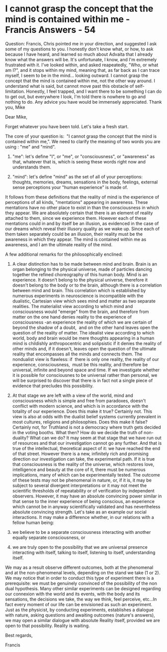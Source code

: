 # I cannot grasp the concept that the mind is contained within me - Francis Answers - 54

Question: Francis, Chris pointed me in your direction, and suggested I ask some of my questions to you. I honestly don't know what, or how, to ask because I have heard, and learned so much about Advaita that I already know what the answers will be. It's unfortunate, I know, and I'm extremely frustrated with it. I've looked within, and asked reapeatedly, &quot;Who, or what am I?&quot;, and it stops within my mind, meaning that, as far back as I can trace myself, I seem to be in the mind... looking outward. I cannot grasp the concept that the mind is contained within me, not the other way around. I understand what is said, but cannot move past this obstacle of self-limitation. Honestly, I feel trapped, and I want there to be something I can do to get out, but everywhere I look, I'm told there is nowhere to go and nothing to do. Any advice you have would be immensely appreciated. Thank you, Mike

Dear Mike,

Forget whatever you have been told. Let's take a fresh start.&nbsp;

The core of your question is:&nbsp; &quot;I cannot grasp the concept that the mind is contained within me,&quot;. We need to clarify the meaning of two words you are using : &quot;me&quot; and &quot;mind&quot;.

1. &quot;me&quot;: let's define &quot;I&quot;, or &quot;me&quot;, or &quot;consciousness&quot;, or &quot;awareness&quot; as that, whatever that is, which is seeing these words right now and understands them.

2. &quot;mind&quot;: let's define &quot;mind&quot; as the set of all of your perceptions: thoughts, memories, dreams, sensations in the body, feelings, external sense perceptions your &quot;human experience&quot; is made of.

It follows from these definitions that the reality of mind is the experience of perceptions of all kinds, &quot;mentations&quot; appearing in awareness. These mentations have no other place to exist in than the consciousness in which they appear. We are absolutely certain that there is an element of reality attached to them, since we experience them. However each of these mentations could in and by itself be an illusion, as evidenced in the case of our dreams which reveal their illusory quality as we wake up. Since each of them taken separately could be an illusion, their reality must be the awareness in which they appear. The mind is contained within me as awareness, and I am the ultimate reality of the mind.&nbsp;

A few additional remarks for the philosophically enclined:&nbsp;

1. A clear distinction has to be made between mind and brain. Brain is an organ belonging to the physical universe, made of particles dancing together the refined choreography of this human body. Mind is an experience. It doesn't belong to the physical universe, therefore it doesn't belong to the body or to the brain, although there is a correlation between mind and brain. This correlation which is established by numerous experiments in neuroscience is incompatible with the dualistic, Cartesian view which sees mind and matter as two separate realities. The materialist view according to which mind and consciousness would &quot;emerge&quot; from the brain, and therefore from matter on the one hand denies reality to the experience of consciousness -an experience the reality of which we are certain of beyond the shadow of a doubt,&nbsp; and on the other hand leaves open the question of the reality of matter. The idealist view according to which world, body and brain would be mere thoughts appearing in a human mind is childishly anthropocentric and solipsistic if it denies the reality of other minds and, if it doesn't, leaves open the question of the ultimate reality that encompasses all the minds and connects them. The nondualist view is flawless: if&nbsp; there is only one reality, the reality of our experience, consciousness,&nbsp; must be this reality, and therefore be universal, infinite and beyond space and time. If we investigate whether it is possible for consciousnes to be universal rather than personal, we will be surprised to discover that there is in fact not a single piece of evidence that precludes this possibility.&nbsp;

2. At that stage we are left with a view of the world, mind and consciousness which is simple and free from paradoxes, doesn't conflict with modern science, and which is in accordance with the totality of our experience. Does this make it true? Certainly not. This view is also at odds with the dualist belief systems currently prevalent in most cultures, religions and philosophies. Does this make it false? Certainly not, for Truthland is not a democracy where truth gets decided in the voting booths. What then? How do we decide the truth of non-duality? What can we do? It may seem at that stage that we have run out of resources and that our investigation cannot go any further. And that is true of the intellectual, theoretical aspect of it: we have reached the end of that street. However there is a new, infinitely rich and promising direction our investigation can take, the experimental path. If it is true that consciousness is the reality of the universe, which restores love, intelligence and beauty at the core of it, there must be numerous implications, many of which can be experimentally tested. The outcome of these tests may not be phenomenal in nature, or, if it is, it may be subject to several divergent interpretations or it may not meet the scientific thresholds of repeatability or of verification by independent observers. However, it may have an absolute convincing power similar in that sense to the inner experience of being conscious, an experience which cannot be in anyway scientifically validated and has nevertheless absolute convincing strength. Let's take as an example our social interactions. It may make a difference whether, in our relations with a fellow human being:

1. we believe to be a separate consciousness interacting with another equally separate consciousness, or

2. we are truly open to the possibility that we are universal presence interacting with itself, talking to itself, listening to itself, understanding itself.

We may as a result observe different outcomes, both at the phenomenal and at the non-phenomenal levels, depending on the stand we take (1 or 2). We may notice that in order to conduct this type of experiment there is a prerequisite: we must be genuinely convinced of the possibility of the non dual hypothesis. Many other similar experiments can be designed regarding our connexion with the world and its events, with the body and its sensations, the decisions we take, the way we think, feel perceive, etc...In fact every moment of our life can be envisioned as such an experiment. Just as the physicist, by conducting experiments, establishes a dialogue with nature, asking questions and awaiting outcomes (nature's answers), we may open a similar dialogue with absolute Reality itself, provided we are open to that possibility. Reality is waiting.

Best regards,&nbsp;

Francis

